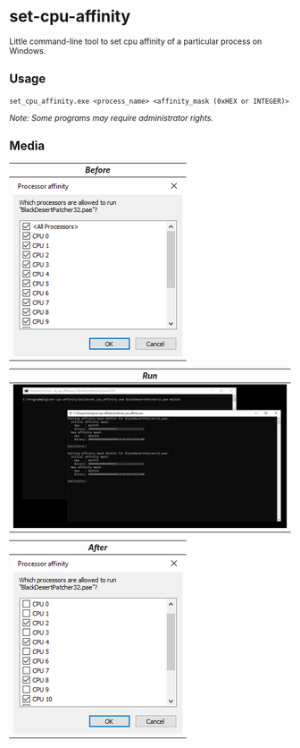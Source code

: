 # set-cpu-affinity
Little command-line tool to set cpu affinity of a particular process on Windows.

## Usage
`set_cpu_affinity.exe <process_name> <affinity_mask (0xHEX or INTEGER)>`

_Note: Some programs may require administrator rights._

## Media
| *Before* |
|:--:| 
| ![Before](media/before.png) |

| *Run* |
|:--:| 
| ![Run](media/run.png) |

| *After* |
|:--:| 
| ![After](media/after.png) |